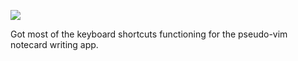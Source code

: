 ![](https://db-feed.s3.amazonaws.com/legacy/vim_writing-1567966009908.gif)

Got most of the keyboard shortcuts functioning for the pseudo-vim notecard writing app.
